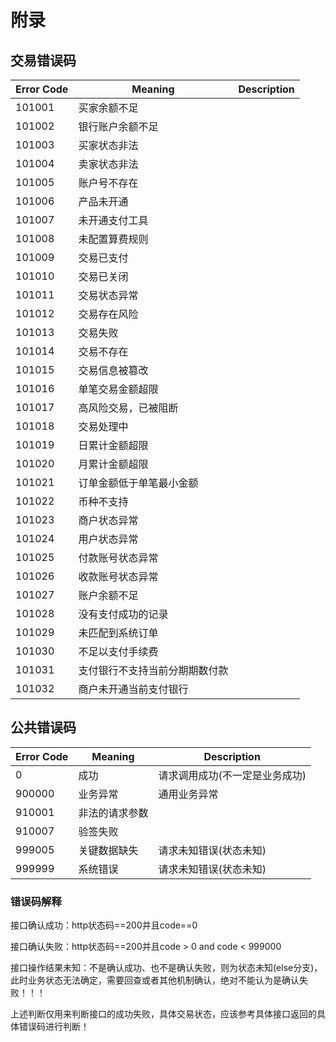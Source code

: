 # 附录

## 交易错误码

Error Code | Meaning | Description
---------- | ------- | -----------
101001 | 买家余额不足
101002 | 银行账户余额不足
101003 | 买家状态非法
101004 | 卖家状态非法
101005 | 账户号不存在
101006 | 产品未开通
101007 | 未开通支付工具
101008 | 未配置算费规则
101009 | 交易已支付
101010 | 交易已关闭
101011 | 交易状态异常
101012 | 交易存在风险
101013 | 交易失败
101014 | 交易不存在
101015 | 交易信息被篡改
101016 | 单笔交易金额超限
101017 | 高风险交易，已被阻断
101018 | 交易处理中
101019 | 日累计金额超限
101020 | 月累计金额超限
101021 | 订单金额低于单笔最小金额
101022 | 币种不支持
101023 | 商户状态异常
101024 | 用户状态异常
101025 | 付款账号状态异常
101026 | 收款账号状态异常
101027 | 账户余额不足
101028 | 没有支付成功的记录
101029 | 未匹配到系统订单
101030 | 不足以支付手续费
101031 | 支付银行不支持当前分期期数付款
101032 | 商户未开通当前支付银行


## 公共错误码

Error Code | Meaning | Description
---------- | ------- | -----------
0   | 成功 | 请求调用成功(不一定是业务成功)
900000 | 业务异常 | 通用业务异常
910001 | 非法的请求参数
910007 | 验签失败
999005 | 关键数据缺失 | 请求未知错误(状态未知)
999999 | 系统错误 | 请求未知错误(状态未知)

### 错误码解释

接口确认成功：http状态码==200并且code==0

接口确认失败：http状态码==200并且code > 0 and code < 999000

接口操作结果未知：不是确认成功、也不是确认失败，则为状态未知(else分支)，此时业务状态无法确定，需要回查或者其他机制确认，绝对不能认为是确认失败！！！

<aside class="notice">
上述判断仅用来判断接口的成功失败，具体交易状态，应该参考具体接口返回的具体错误码进行判断！
</aside>
